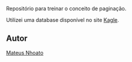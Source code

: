 Repositório para treinar o conceito de paginação. 

Utilizei uma database disponível no site [Kagle](https://www.kaggle.com/datasets).

## Autor
[Mateus Nhoato](https://www.linkedin.com/in/mateus-nhoato/)
